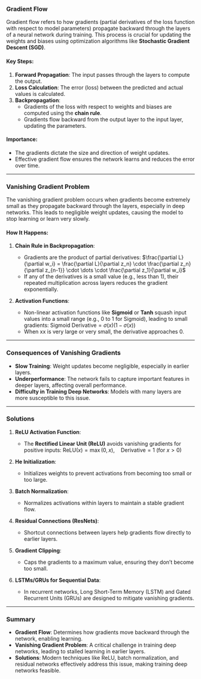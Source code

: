 ### **Gradient Flow**

Gradient flow refers to how gradients (partial derivatives of the loss function with respect to model parameters) propagate backward through the layers of a neural network during training. This process is crucial for updating the weights and biases using optimization algorithms like **Stochastic Gradient Descent (SGD)**.

#### Key Steps:

1. **Forward Propagation**: The input passes through the layers to compute the output.
2. **Loss Calculation**: The error (loss) between the predicted and actual values is calculated.
3. **Backpropagation**:
    - Gradients of the loss with respect to weights and biases are computed using the **chain rule**.
    - Gradients flow backward from the output layer to the input layer, updating the parameters.

#### Importance:

- The gradients dictate the size and direction of weight updates.
- Effective gradient flow ensures the network learns and reduces the error over time.

---

### **Vanishing Gradient Problem**

The vanishing gradient problem occurs when gradients become extremely small as they propagate backward through the layers, especially in deep networks. This leads to negligible weight updates, causing the model to stop learning or learn very slowly.

#### How It Happens:

1. **Chain Rule in Backpropagation**:
    
    - Gradients are the product of partial derivatives: $\frac{\partial L}{\partial w_i} = \frac{\partial L}{\partial z_n} \cdot \frac{\partial z_n}{\partial z_{n-1}} \cdot \dots \cdot \frac{\partial z_1}{\partial w_i}$
    - If any of the derivatives is a small value (e.g., less than 1), their repeated multiplication across layers reduces the gradient exponentially.
2. **Activation Functions**:
    
    - Non-linear activation functions like **Sigmoid** or **Tanh** squash input values into a small range (e.g., 0 to 1 for Sigmoid), leading to small gradients: $\text{Sigmoid Derivative} = \sigma(x)(1 - \sigma(x))$
    - When xx is very large or very small, the derivative approaches 0.

---

### **Consequences of Vanishing Gradients**

- **Slow Training**: Weight updates become negligible, especially in earlier layers.
- **Underperformance**: The network fails to capture important features in deeper layers, affecting overall performance.
- **Difficulty in Training Deep Networks**: Models with many layers are more susceptible to this issue.

---

### **Solutions**

1. **ReLU Activation Function**:
    
    - The **Rectified Linear Unit (ReLU)** avoids vanishing gradients for positive inputs: $\text{ReLU}(x) = \max(0, x), \quad \text{Derivative} = 1 \text{ (for } x > 0\text{)}$
2. **He Initialization**:
    
    - Initializes weights to prevent activations from becoming too small or too large.
3. **Batch Normalization**:
    
    - Normalizes activations within layers to maintain a stable gradient flow.
4. **Residual Connections (ResNets)**:
    
    - Shortcut connections between layers help gradients flow directly to earlier layers.
5. **Gradient Clipping**:
    
    - Caps the gradients to a maximum value, ensuring they don’t become too small.
6. **LSTMs/GRUs for Sequential Data**:
    
    - In recurrent networks, Long Short-Term Memory (LSTM) and Gated Recurrent Units (GRUs) are designed to mitigate vanishing gradients.

---

### **Summary**

- **Gradient Flow**: Determines how gradients move backward through the network, enabling learning.
- **Vanishing Gradient Problem**: A critical challenge in training deep networks, leading to stalled learning in earlier layers.
- **Solutions**: Modern techniques like ReLU, batch normalization, and residual networks effectively address this issue, making training deep networks feasible.